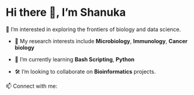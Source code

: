 # Hi there 👋, I’m Shanuka

🚀 I’m interested in exploring the frontiers of biology and data science.

- 🔬 My research interests include **Microbiology**, **Immunology**, **Cancer biology**

- 🌱 I’m currently learning **Bash Scripting**, **Python**

- 🛠️ I’m looking to collaborate on **Bioinformatics** projects.

📫 Connect with me:  


<!---
marydhevanayagam/marydhevanayagam is a ✨ special ✨ repository because its `README.md` (this file) appears on your GitHub profile.
You can click the Preview link to take a look at your changes.
--->
